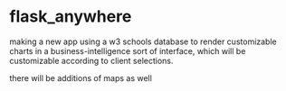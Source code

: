# flask_anywhere
making a new app using a w3 schools database to render customizable charts in a business-intelligence sort of interface, which will be customizable according to client selections.

there will be additions of maps as well
